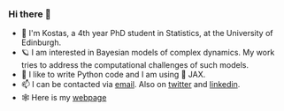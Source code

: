 ### Hi there 👋

- 🧔 I'm Kostas, a 4th year PhD student in Statistics, at the University of Edinburgh.
- 🪐 I am interested in Bayesian models of complex dynamics. My work tries to address the computational challenges of such models.
- 🐍 I like to write Python code and I am using 🔪 JAX.
- 📫 I can be contacted via [email](mailto:kostas.tsampourakis@gmail.com). Also on [twitter](https://twitter.com/KTsampourakis) and [linkedin](https://www.linkedin.com/in/kostas-tsampourakis/). 
- 🕸️ Here is my [webpage](https://kostastsa.github.io)



